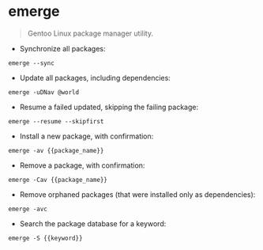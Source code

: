 # emerge

> Gentoo Linux package manager utility.

- Synchronize all packages:

`emerge --sync`

- Update all packages, including dependencies:

`emerge -uDNav @world`

- Resume a failed updated, skipping the failing package:

`emerge --resume --skipfirst`

- Install a new package, with confirmation:

`emerge -av {{package_name}}`

- Remove a package, with confirmation:

`emerge -Cav {{package_name}}`

- Remove orphaned packages (that were installed only as dependencies):

`emerge -avc`

- Search the package database for a keyword:

`emerge -S {{keyword}}`
